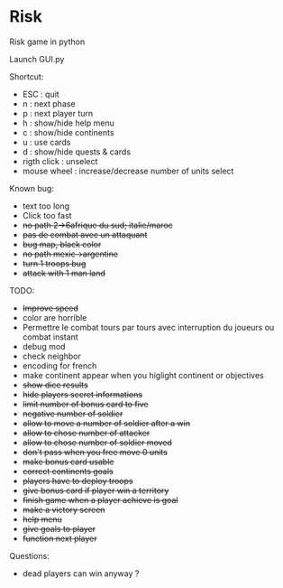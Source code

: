 # Risk
Risk game in python

Launch GUI.py

Shortcut:
<ul>
<li>ESC : quit</li>
<li>n : next phase</li>
<li>p : next player turn</li>
<li>h : show/hide help menu</li>
<li>c : show/hide continents</li>
<li>u : use cards</li>
<li>d : show/hide quests & cards</li>
<li>rigth click : unselect</li>
<li>mouse wheel : increase/decrease number of units select</li>
</ul>

Known bug:
<ul>
<li>text too long</li>
<li>Click too fast</li>
<li><del>no path 2->6afrique du sud; italie/maroc</del></li>
<li><del>pas de combat avec un attaquant</del></li>
<li><del>bug map, black color</del></li>
<li><del>no path mexic->argentine</del></li>
<li><del>turn 1 troops bug</del></li>
<li><del>attack with 1 man land</del></li>
</ul>

TODO:
<ul>
<li><del>Improve speed</del></li>
<li>color are horrible</li>
<li>Permettre le combat tours par tours avec interruption du joueurs ou combat instant</li>
<li>debug mod</li>
<li>check neighbor</li>
<li>encoding for french</li>
<li>make continent appear when you higlight continent or objectives</li>
<li><del>show dice results</del></li>
<li><del>hide players secret informations</del></li>
<li><del>limit number of bonus card to five</del></li>
<li><del>negative number of soldier</del></li>
<li><del>allow to move a number of soldier after a win</del></li>
<li><del>allow to chose number of attacker</del></li>
<li><del>allow to chose number of soldier moved</del></li>
<li><del>don't pass when you free move 0 units</del></li>
<li><del>make bonus card usable</del></li>
<li><del>correct continents goals</del></li>
<li><del>players have to deploy troops</del></li>
<del><li>give bonus card if player win a territory</li></del>
<li><del>finish game when a player achieve is goal</del></li>
<li><del>make a victory screen</del></li>
<li><del>help menu</del></li>
<del><li>give goals to player</li></del>
<li><del>function next player</del></li>
</ul>

Questions:
<ul>
<li>dead players can win anyway ?</li>
</ul>
